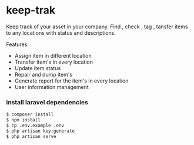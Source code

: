 # keep-trak

Keep track of your asset in your company. Find , check , tag , tansfer items to any locations with status and descriptions.

Features:

-   Assign item in different location
-   Transfer item's in every location
-   Update item status
-   Repair and dump item's
-   Generate report for the item's in every location
-   User information management

### install laravel dependencies

```sh
$ composer install
$ npm install
$ cp .env.example .env
$ php artisan key:generate
$ php artisan serve
```
